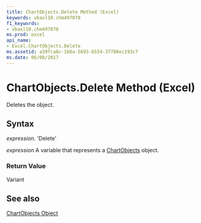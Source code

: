 ```yaml
---
title: ChartObjects.Delete Method (Excel)
keywords: vbaxl10.chm497078
f1_keywords:
- vbaxl10.chm497078
ms.prod: excel
api_name:
- Excel.ChartObjects.Delete
ms.assetid: a39fca6c-1b6a-5693-b554-37788ec193c7
ms.date: 06/08/2017
---
```



# ChartObjects.Delete Method (Excel)

Deletes the object.


## Syntax

 _expression_. 'Delete'

 _expression_ A variable that represents a [ChartObjects](./Excel.ChartObjects.md) object.


### Return Value

Variant


## See also


[ChartObjects Object](Excel.ChartObjects.md)

